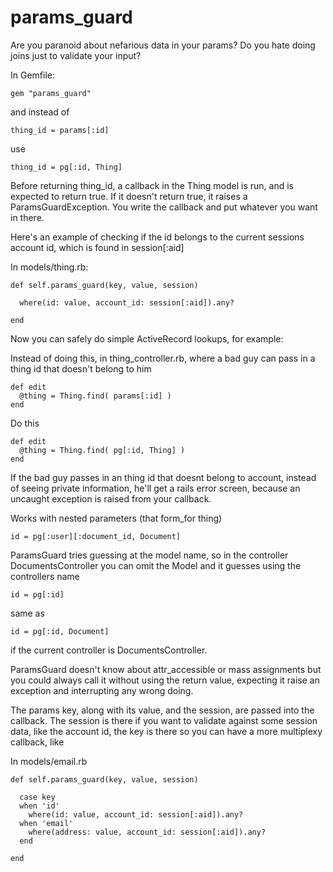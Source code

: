 params_guard
============

Are you paranoid about nefarious data in your params?  Do you hate doing joins
just to validate your input?

In Gemfile:

    gem "params_guard"

and instead of

    thing_id = params[:id]

use

    thing_id = pg[:id, Thing]


Before returning thing_id, a callback in the Thing model is run, and is
expected to return true.  If it doesn't return true, it raises a
ParamsGuardException. You write the callback and put whatever you want in
there.  

Here's an example of checking if the id belongs to the current sessions
account id, which is found in session[:aid] 

In models/thing.rb:

    def self.params_guard(key, value, session)

      where(id: value, account_id: session[:aid]).any?

    end


Now you can safely do simple ActiveRecord lookups, for example:

Instead of doing this, in thing_controller.rb, where a bad guy can pass in a
thing id that doesn't belong to him

    def edit
      @thing = Thing.find( params[:id] )
    end

Do this

    def edit
      @thing = Thing.find( pg[:id, Thing] )
    end

If the bad guy passes in an thing id that doesnt belong to account, instead of
seeing private information, he'll get a rails error screen, because an uncaught
exception is raised from your callback.


Works with nested parameters (that form_for thing)

    id = pg[:user][:document_id, Document]

ParamsGuard tries guessing at the model name, so in the controller
DocumentsController you can omit the Model and it guesses using the controllers
name

    id = pg[:id]

same as

    id = pg[:id, Document]

if the current controller is DocumentsController.

ParamsGuard doesn't know about attr_accessible or mass assignments but you
could always call it without using the return value, expecting it raise an
exception and interrupting any wrong doing.

The params key, along with its value, and the session, are passed into the
callback.  The session is there if you want to validate against some session
data, like the account id, the key is there so you can have a more multiplexy
callback, like

In models/email.rb

    def self.params_guard(key, value, session)

      case key
      when 'id'      
        where(id: value, account_id: session[:aid]).any?
      when 'email'
        where(address: value, account_id: session[:aid]).any?
      end

    end

